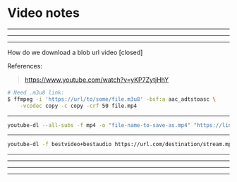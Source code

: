 # Video notes

--------------------------------
--------------------------------

---

How do we download a blob url video [closed]

References:
> <https://www.youtube.com/watch?v=yKP7ZytjHhY>


```sh
# Need .m3u8 link:
$ ffmpeg -i 'https://url/to/some/file.m3u8' -bsf:a aac_adtstoasc \
    -vcodec copy -c copy -crf 50 file.mp4
```

---

```sh
youtube-dl --all-subs -f mp4 -o "file-name-to-save-as.mp4" "https://link-from-Google_Chrome-HLS_Downloader_extension"
```

---

```sh
youtube-dl -f bestvideo+bestaudio https://url.com/destination/stream.mpd
```

---

--------------------------------
--------------------------------
--------------------------------
